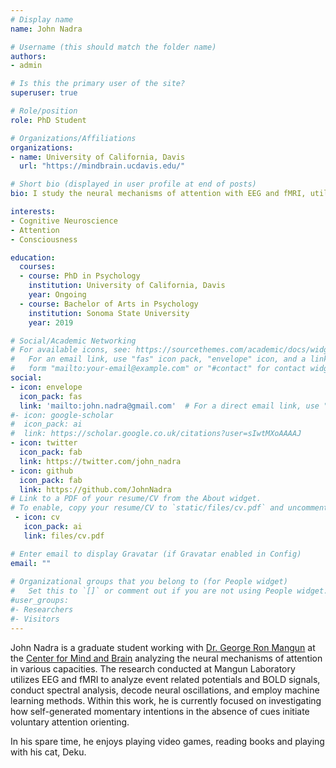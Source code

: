 ```yaml
---
# Display name
name: John Nadra

# Username (this should match the folder name)
authors:
- admin

# Is this the primary user of the site?
superuser: true

# Role/position
role: PhD Student

# Organizations/Affiliations
organizations:
- name: University of California, Davis
  url: "https://mindbrain.ucdavis.edu/"

# Short bio (displayed in user profile at end of posts)
bio: I study the neural mechanisms of attention with EEG and fMRI, utilizing event related potentials, spectral analysis, decoding and machine learning.

interests:
- Cognitive Neuroscience
- Attention
- Consciousness

education:
  courses:
  - course: PhD in Psychology
    institution: University of California, Davis
    year: Ongoing
  - course: Bachelor of Arts in Psychology
    institution: Sonoma State University
    year: 2019

# Social/Academic Networking
# For available icons, see: https://sourcethemes.com/academic/docs/widgets/#icons
#   For an email link, use "fas" icon pack, "envelope" icon, and a link in the
#   form "mailto:your-email@example.com" or "#contact" for contact widget.
social:
- icon: envelope
  icon_pack: fas
  link: 'mailto:john.nadra@gmail.com'  # For a direct email link, use "mailto:test@example.org".
#- icon: google-scholar
#  icon_pack: ai
#  link: https://scholar.google.co.uk/citations?user=sIwtMXoAAAAJ
- icon: twitter
  icon_pack: fab
  link: https://twitter.com/john_nadra
- icon: github
  icon_pack: fab
  link: https://github.com/JohnNadra
# Link to a PDF of your resume/CV from the About widget.
# To enable, copy your resume/CV to `static/files/cv.pdf` and uncomment the lines below.  
 - icon: cv
   icon_pack: ai
   link: files/cv.pdf

# Enter email to display Gravatar (if Gravatar enabled in Config)
email: ""
  
# Organizational groups that you belong to (for People widget)
#   Set this to `[]` or comment out if you are not using People widget.  
#user_groups:
#- Researchers
#- Visitors
---
```


John Nadra is a graduate student working with [Dr. George Ron Mangun](https://mangunlab.faculty.ucdavis.edu) at the [Center for Mind and Brain](https://mindbrain.ucdavis.edu/) analyzing the neural mechanisms of attention in various capacities. The research conducted at Mangun Laboratory utilizes EEG and fMRI to analyze event related potentials and BOLD signals, conduct spectral analysis, decode neural oscillations, and employ machine learning methods. Within this work, he is currently focused on investigating how self-generated momentary intentions in the absence of cues initiate voluntary attention orienting.

In his spare time, he enjoys playing video games, reading books and playing with his cat, Deku.
